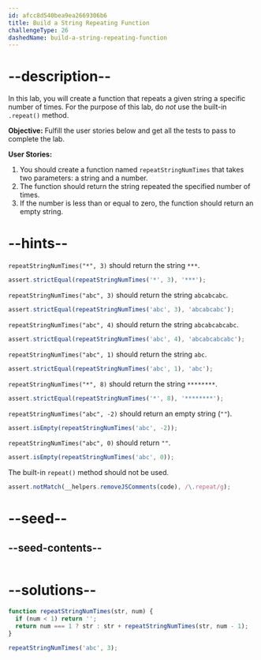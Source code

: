 ```yaml
---
id: afcc8d540bea9ea2669306b6
title: Build a String Repeating Function
challengeType: 26
dashedName: build-a-string-repeating-function
---
```


# --description--

In this lab, you will create a function that repeats a given string a specific number of times. For the purpose of this lab, do _not_ use the built-in `.repeat()` method.

**Objective:** Fulfill the user stories below and get all the tests to pass to complete the lab.

**User Stories:**

1. You should create a function named `repeatStringNumTimes` that takes two parameters: a string and a number.
2. The function should return the string repeated the specified number of times.
3. If the number is less than or equal to zero, the function should return an empty string.

# --hints--

`repeatStringNumTimes("*", 3)` should return the string `***`.

```js
assert.strictEqual(repeatStringNumTimes('*', 3), '***');
```

`repeatStringNumTimes("abc", 3)` should return the string `abcabcabc`.

```js
assert.strictEqual(repeatStringNumTimes('abc', 3), 'abcabcabc');
```

`repeatStringNumTimes("abc", 4)` should return the string `abcabcabcabc`.

```js
assert.strictEqual(repeatStringNumTimes('abc', 4), 'abcabcabcabc');
```

`repeatStringNumTimes("abc", 1)` should return the string `abc`.

```js
assert.strictEqual(repeatStringNumTimes('abc', 1), 'abc');
```

`repeatStringNumTimes("*", 8)` should return the string `********`.

```js
assert.strictEqual(repeatStringNumTimes('*', 8), '********');
```

`repeatStringNumTimes("abc", -2)` should return an empty string (`""`).

```js
assert.isEmpty(repeatStringNumTimes('abc', -2));
```

`repeatStringNumTimes("abc", 0)` should return `""`.

```js
assert.isEmpty(repeatStringNumTimes('abc', 0));
```

The built-in `repeat()` method should not be used.

```js
assert.notMatch(__helpers.removeJSComments(code), /\.repeat/g);
```

# --seed--

## --seed-contents--

```js

```

# --solutions--

```js
function repeatStringNumTimes(str, num) {
  if (num < 1) return '';
  return num === 1 ? str : str + repeatStringNumTimes(str, num - 1);
}

repeatStringNumTimes('abc', 3);
```
